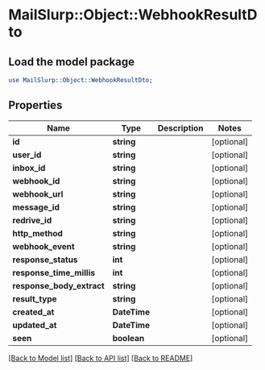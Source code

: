 # MailSlurp::Object::WebhookResultDto

## Load the model package
```perl
use MailSlurp::Object::WebhookResultDto;
```

## Properties
Name | Type | Description | Notes
------------ | ------------- | ------------- | -------------
**id** | **string** |  | [optional] 
**user_id** | **string** |  | [optional] 
**inbox_id** | **string** |  | [optional] 
**webhook_id** | **string** |  | [optional] 
**webhook_url** | **string** |  | [optional] 
**message_id** | **string** |  | [optional] 
**redrive_id** | **string** |  | [optional] 
**http_method** | **string** |  | [optional] 
**webhook_event** | **string** |  | [optional] 
**response_status** | **int** |  | [optional] 
**response_time_millis** | **int** |  | [optional] 
**response_body_extract** | **string** |  | [optional] 
**result_type** | **string** |  | [optional] 
**created_at** | **DateTime** |  | [optional] 
**updated_at** | **DateTime** |  | [optional] 
**seen** | **boolean** |  | [optional] 

[[Back to Model list]](../README#documentation-for-models) [[Back to API list]](../README#documentation-for-api-endpoints) [[Back to README]](../README)


